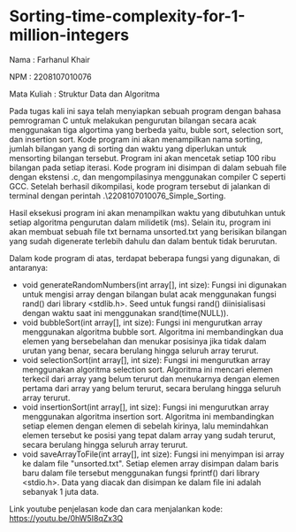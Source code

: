 # Sorting-time-complexity-for-1-million-integers

Nama : Farhanul Khair

NPM  : 2208107010076

Mata Kuliah : Struktur Data dan Algoritma

Pada tugas kali ini saya telah menyiapkan sebuah program dengan bahasa pemrograman C untuk melakukan pengurutan bilangan secara acak menggunakan tiga algortima yang berbeda yaitu, buble sort, selection sort, dan insertion sort. Kode program ini akan menampilkan nama sorting, jumlah bilangan yang di sorting dan waktu yang diperlukan untuk mensorting bilangan tersebut. Program ini akan mencetak setiap 100 ribu bilangan pada setiap iterasi. Kode program ini disimpan di dalam sebuah file dengan ekstensi .c, dan mengompilasinya menggunakan compiler C seperti GCC. Setelah berhasil dikompilasi, kode program tersebut di jalankan di terminal dengan perintah .\2208107010076_Simple_Sorting.

Hasil eksekusi program ini akan menampilkan waktu yang dibutuhkan untuk setiap algoritma pengurutan dalam milidetik (ms). Selain itu, program ini akan membuat sebuah file txt bernama unsorted.txt yang berisikan bilangan yang sudah digenerate terlebih dahulu dan dalam bentuk tidak berurutan.

Dalam kode program di atas, terdapat beberapa fungsi yang digunakan, di antaranya:

- void generateRandomNumbers(int array[], int size): Fungsi ini digunakan untuk mengisi array dengan bilangan bulat acak menggunakan fungsi rand() dari library <stdlib.h>. Seed untuk fungsi rand() diinisialisasi dengan waktu saat ini menggunakan srand(time(NULL)).
- void bubbleSort(int array[], int size): Fungsi ini mengurutkan array menggunakan algoritma bubble sort. Algoritma ini membandingkan dua elemen yang bersebelahan dan menukar posisinya jika tidak dalam urutan yang benar, secara berulang hingga seluruh array terurut.
- void selectionSort(int array[], int size): Fungsi ini mengurutkan array menggunakan algoritma selection sort. Algoritma ini mencari elemen terkecil dari array yang belum terurut dan menukarnya dengan elemen pertama dari array yang belum terurut, secara berulang hingga seluruh array terurut.
- void insertionSort(int array[], int size): Fungsi ini mengurutkan array menggunakan algoritma insertion sort. Algoritma ini membandingkan setiap elemen dengan elemen di sebelah kirinya, lalu memindahkan elemen tersebut ke posisi yang tepat dalam array yang sudah terurut, secara berulang hingga seluruh array terurut.
- void saveArrayToFile(int array[], int size): Fungsi ini menyimpan isi array ke dalam file "unsorted.txt". Setiap elemen array disimpan dalam baris baru dalam file tersebut menggunakan fungsi fprintf() dari library <stdio.h>. Data yang diacak dan disimpan ke dalam file ini adalah sebanyak 1 juta data.

Link youtube penjelasan kode dan cara menjalankan kode: https://youtu.be/0hW5I8qZx3Q
